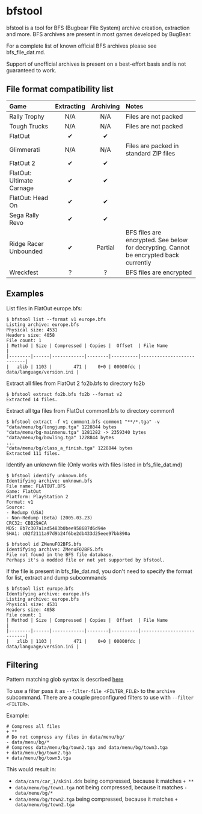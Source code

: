 # bfstool

bfstool is a tool for BFS (Bugbear File System) archive creation, extraction and more. BFS archives are present in most games developed by BugBear.

For a complete list of known official BFS archives please see bfs_file_dat.md.

Support of unofficial archives is present on a best-effort basis and is not guaranteed to work.

## File format compatibility list

| Game                      | Extracting | Archiving | Notes                                                                                 |
|:--------------------------|:----------:|:---------:|:--------------------------------------------------------------------------------------|
| Rally Trophy              |    N/A     |    N/A    | Files are not packed                                                                  |
| Tough Trucks              |    N/A     |    N/A    | Files are not packed                                                                  |
| FlatOut                   |     ✔      |     ✔     |                                                                                       |
| Glimmerati                |    N/A     |    N/A    | Files are packed in standard ZIP files                                                |
| FlatOut 2                 |     ✔      |     ✔     |                                                                                       |
| FlatOut: Ultimate Carnage |     ✔      |     ✔     |                                                                                       |
| FlatOut: Head On          |     ✔      |     ✔     |                                                                                       |
| Sega Rally Revo           |     ✔      |     ✔     |                                                                                       |
| Ridge Racer Unbounded     |     ✔      |  Partial  | BFS files are encrypted. See below for decrypting. Cannot be encrypted back currently |
| Wreckfest                 |     ?      |     ?     | BFS files are encrypted                                                               |

## Examples

List files in FlatOut europe.bfs:
```console
$ bfstool list --format v1 europe.bfs
Listing archive: europe.bfs
Physical size: 4531
Headers size: 4058
File count: 1
| Method | Size | Compressed | Copies |  Offset  | File Name                 |
|--------|------|------------|--------|----------|---------------------------|
|   zlib | 1103 |        471 |    0+0 | 00000fdc | data/language/version.ini |
```

Extract all files from FlatOut 2 fo2b.bfs to directory fo2b
```console
$ bfstool extract fo2b.bfs fo2b --format v2
Extracted 14 files.
```

Extract all tga files from FlatOut common1.bfs to directory common1
```console
$ bfstool extract -f v1 common1.bfs common1 "**/*.tga" -v
"data/menu/bg/longjump.tga" 1228844 bytes
"data/menu/bg-mainmenu.tga" 1281282 -> 2359340 bytes
"data/menu/bg/bowling.tga" 1228844 bytes
...
"data/menu/bg/class_a_finish.tga" 1228844 bytes
Extracted 111 files.
```

Identify an unknown file (Only works with files listed in bfs_file_dat.md)
```console
$ bfstool identify unknown.bfs
Identifying archive: unknown.bfs
File name: FLATOUT.BFS
Game: FlatOut
Platform: PlayStation 2
Format: v1
Source:
- Redump (USA)
- Non-Redump (Beta) (2005.03.23)
CRC32: CBB29ACA
MD5: 8b7c307a1ad5483b0bee958687d6d94e
SHA1: c02f2111a97d9b24f6be2db433d25eee97bb890a
```
```console
$ bfstool id ZMenuFO2BFS.bfs
Identifying archive: ZMenuFO2BFS.bfs
File not found in the BFS file database.
Perhaps it's a modded file or not yet supported by bfstool.
```

If the file is present in bfs_file_dat.md, you don't need to specify the format for list, extract and dump subcommands
```console
$ bfstool list europe.bfs
Identifying archive: europe.bfs
Listing archive: europe.bfs
Physical size: 4531
Headers size: 4058
File count: 1
| Method | Size | Compressed | Copies |  Offset  | File Name                 |
|--------|------|------------|--------|----------|---------------------------|
|   zlib | 1103 |        471 |    0+0 | 00000fdc | data/language/version.ini |
```

## Filtering

Pattern matching glob syntax is described [here](https://docs.rs/globset/latest/globset/#syntax) 

To use a filter pass it as `--filter-file <FILTER_FILE>` to the `archive` subcommand. There are a couple preconfigured filters to use with `--filter <FILTER>`.

Example:
```text
# Compress all files
+ **
# Do not compress any files in data/menu/bg/
- data/menu/bg/*
# Compress data/menu/bg/town2.tga and data/menu/bg/town3.tga
+ data/menu/bg/town2.tga
+ data/menu/bg/town3.tga
```
This would result in:

- `data/cars/car_1/skin1.dds` being compressed, because it matches `+ **`
- `data/menu/bg/town1.tga` not being compressed, because it matches `- data/menu/bg/*`
- `data/menu/bg/town2.tga` being compressed, because it matches `+ data/menu/bg/town2.tga`